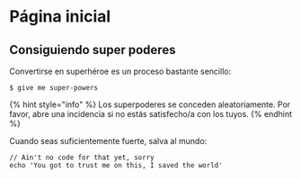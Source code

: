 # Página inicial

## Consiguiendo super poderes

Convertirse en superhéroe es un proceso bastante sencillo:

```text
$ give me super-powers
```

{% hint style="info" %}
Los superpoderes se conceden aleatoriamente. Por favor, abre una incidencia si no estás satisfecho/a con los tuyos.
{% endhint %}

Cuando seas suficientemente fuerte, salva al mundo:

```text
// Ain't no code for that yet, sorry
echo 'You got to trust me on this, I saved the world'
```


